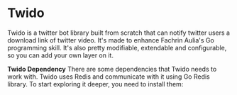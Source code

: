 # Twido
Twido is a twitter bot library built from scratch that can notify twitter users a download link of twitter video. It's made to enhance Fachrin Aulia's Go programming skill. It's also pretty modifiable, extendable and configurable, so you can add your own layer on it.

**Twido Dependency**
There are some dependencies that Twido needs to work with. Twido uses Redis and communicate with it using Go Redis library. To start exploring it deeper, you need to install them:
